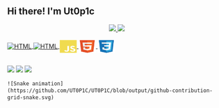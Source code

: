 ## Hi there! I'm Ut0p1c

  <div align="center">
    <a href="https://github.com/UT0P1C">
    <img height="170em" src="https://github-readme-stats.vercel.app/api?username=UT0P1C&show_icons=true&theme=tokyonight&title_color=include_all_commits=true&count_private=true"/>
    <img height="170em" src="https://github-readme-stats.vercel.app/api/top-langs/?username=UT0P1C&layout=compact&langs_count=7&theme=tokyonight"/>
  </div>
  
  <div style="display: inline_block"><br>
    <img align="center" alt="HTML" height="30" width="40" src="https://cdn.jsdelivr.net/gh/devicons/devicon/icons/vuejs/vuejs-original.svg" />
    <img align="center" alt="HTML" height="30" width="40" src="https://cdn.jsdelivr.net/gh/devicons/devicon/icons/laravel/laravel-plain-wordmark.svg" />
    <img align="center" alt="JavaScript" height="30" width="40" src="https://raw.githubusercontent.com/devicons/devicon/master/icons/javascript/javascript-plain.svg"/>
    <img align="center" alt="HTML" height="30" width="40" src="https://raw.githubusercontent.com/devicons/devicon/master/icons/html5/html5-original.svg"/>
    <img align="center" alt="CSS" height="30" width="40" src="https://raw.githubusercontent.com/devicons/devicon/master/icons/css3/css3-original.svg"/>
   </div>
  
  ##
 
  <div> 
    <a href="https://instagram.com/esq_1z0" target="_blank"><img src="https://img.shields.io/badge/-Instagram-%23E4405F?style=for-the-badge&logo=instagram&logoColor=white" target="_blank"></a>
    <a href = "mailto:ljonham@gmail.com"><img src="https://img.shields.io/badge/-Gmail-%23333?style=for-the-badge&logo=gmail&logoColor=white" target="_blank"></a>
    <a href="https://twitter.com/esq1z0" target="_blank"><img src="https://img.shields.io/badge/Twitter-1DA1F2?style=for-the-badge&logo=twitter&logoColor=white" target="_blank"></a>
    
    ![Snake animation](https://github.com/UT0P1C/UT0P1C/blob/output/github-contribution-grid-snake.svg)
  
  </div>
